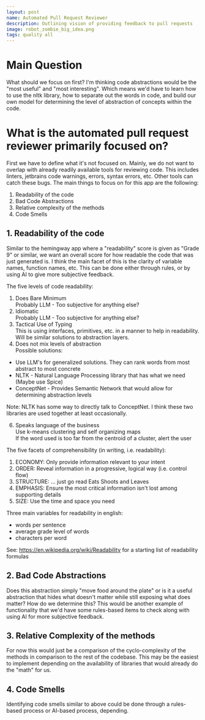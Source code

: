 ```yaml
---
layout: post
name: Automated Pull Request Reviewer
description: Outlining vision of providing feedback to pull requests  
image: robot_zombie_big_idea.png
tags: quality all
---
```


# Main Question

What should we focus on first? I'm thinking code abstractions would be the "most useful" and "most interesting". Which
means we'd have to learn how to use the nltk library, how to separate out the words in code, and build our own model
for determining the level of abstraction of concepts within the code.

# What is the automated pull request reviewer primarily focused on?

First we have to define what it's not focused on. Mainly, we do not want to overlap with already readily available
tools for reviewing code. This includes linters, jetbrains code warnings, errors, syntax errors, etc. Other tools can
catch these bugs. The main things to focus on for this app are the following:

1. Readability of the code
2. Bad Code Abstractions
3. Relative complexity of the methods
4. Code Smells

## 1. Readability of the code

Similar to the hemingway app where a "readability" score is given as "Grade 9" or similar, we want an overall score for
how readable the code that was just generated is. I think the main facet of this is the clarity of variable names, function names,
etc. This can be done either through rules, or by using AI to give more subjective feedback.

The five levels of code readability:
1. Does Bare Minimum  
Probably LLM - Too subjective for anything else?
2. Idiomatic  
Probably LLM - Too subjective for anything else?
3. Tactical Use of Typing  
This is using interfaces, primitives, etc. in a manner to help in readability. Will be similar solutions to abstraction
layers.
4. Does not mix levels of abstraction  
Possible solutions:  
* Use LLM's for generalized solutions. They can rank words from most abstract to most concrete    
* NLTK - Natural Language Processing library that has what we need (Maybe use Spice)  
* ConceptNet - Provides Semantic Network that would allow for determining abstraction levels    

Note: NLTK has some way to directly talk to ConceptNet. I think these two libraries are used together at least occasionally.  

6. Speaks language of the business  
Use k-means clustering and self organizing maps  
If the word used is too far from the centroid of a cluster, alert the user  

The five facets of comprehensibility (in writing, i.e. readability):  

1. ECONOMY: Only provide information relevant to your intent  
2. ORDER: Reveal information in a progressive, logical way (i.e. control flow)  
3. STRUCTURE: ... just go read Eats Shoots and Leaves  
4. EMPHASIS: Ensure the most critical information isn't lost among supporting details  
5. SIZE: Use the time and space you need  

Three main variables for readability in english:  
* words per sentence  
* average grade level of words  
* characters per word  

See: https://en.wikipedia.org/wiki/Readability for a starting list of readability formulas

## 2. Bad Code Abstractions

Does this abstraction simply "move food around the plate" or is it a useful abstraction that hides what doesn't matter
while still exposing what does matter? How do we determine this? This would be another example of functionality that we'd
have some rules-based items to check along with using AI for more subjective feedback.

## 3. Relative Complexity of the methods

For now this would just be a comparison of the cyclo-complexity of the methods in comparison to the rest of the codebase.
This may be the easiest to implement depending on the availability of libraries that would already do the "math" for us.

## 4. Code Smells

Identifying code smells similar to above could be done through a rules-based process or AI-based process, depending.
